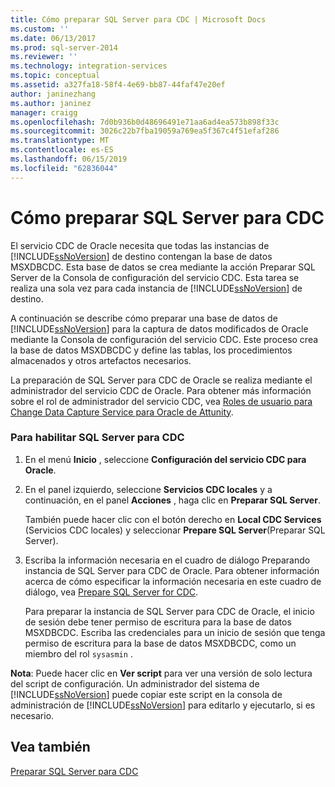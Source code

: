 ```yaml
---
title: Cómo preparar SQL Server para CDC | Microsoft Docs
ms.custom: ''
ms.date: 06/13/2017
ms.prod: sql-server-2014
ms.reviewer: ''
ms.technology: integration-services
ms.topic: conceptual
ms.assetid: a327fa18-58f4-4e69-bb87-44faf47e20ef
author: janinezhang
ms.author: janinez
manager: craigg
ms.openlocfilehash: 7d0b936b0d48696491e71aa6ad4ea573b898f33c
ms.sourcegitcommit: 3026c22b7fba19059a769ea5f367c4f51efaf286
ms.translationtype: MT
ms.contentlocale: es-ES
ms.lasthandoff: 06/15/2019
ms.locfileid: "62836044"
---
```

# <a name="how-to-prepare-sql-server-for-cdc"></a>Cómo preparar SQL Server para CDC
  El servicio CDC de Oracle necesita que todas las instancias de [!INCLUDE[ssNoVersion](../../includes/ssnoversion-md.md)] de destino contengan la base de datos MSXDBCDC. Esta base de datos se crea mediante la acción Preparar SQL Server de la Consola de configuración del servicio CDC. Esta tarea se realiza una sola vez para cada instancia de [!INCLUDE[ssNoVersion](../../includes/ssnoversion-md.md)] de destino.  
  
 A continuación se describe cómo preparar una base de datos de [!INCLUDE[ssNoVersion](../../includes/ssnoversion-md.md)] para la captura de datos modificados de Oracle mediante la Consola de configuración del servicio CDC. Este proceso crea la base de datos MSXDBCDC y define las tablas, los procedimientos almacenados y otros artefactos necesarios.  
  
 La preparación de SQL Server para CDC de Oracle se realiza mediante el administrador del servicio CDC de Oracle. Para obtener más información sobre el rol de administrador del servicio CDC, vea [Roles de usuario para Change Data Capture Service para Oracle de Attunity](user-roles.md).  
  
### <a name="to-enable-sql-server-for-cdc"></a>Para habilitar SQL Server para CDC  
  
1.  En el menú **Inicio** , seleccione **Configuración del servicio CDC para Oracle**.  
  
2.  En el panel izquierdo, seleccione **Servicios CDC locales** y a continuación, en el panel **Acciones** , haga clic en **Preparar SQL Server**.  
  
     También puede hacer clic con el botón derecho en **Local CDC Services** (Servicios CDC locales) y seleccionar **Prepare SQL Server**(Preparar SQL Server).  
  
3.  Escriba la información necesaria en el cuadro de diálogo Preparando instancia de SQL Server para CDC de Oracle. Para obtener información acerca de cómo especificar la información necesaria en este cuadro de diálogo, vea [Prepare SQL Server for CDC](prepare-sql-server-for-cdc.md).  
  
     Para preparar la instancia de SQL Server para CDC de Oracle, el inicio de sesión debe tener permiso de escritura para la base de datos MSXDBCDC. Escriba las credenciales para un inicio de sesión que tenga permiso de escritura para la base de datos MSXDBCDC, como un miembro del rol `sysasmin` .  
  
 **Nota**: Puede hacer clic en **Ver script** para ver una versión de solo lectura del script de configuración. Un administrador del sistema de [!INCLUDE[ssNoVersion](../../includes/ssnoversion-md.md)] puede copiar este script en la consola de administración de [!INCLUDE[ssNoVersion](../../includes/ssnoversion-md.md)] para editarlo y ejecutarlo, si es necesario.  
  
## <a name="see-also"></a>Vea también  
 [Preparar SQL Server para CDC](prepare-sql-server-for-cdc.md)  
  
  
